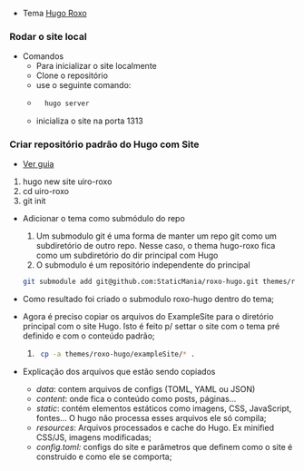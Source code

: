 
- Tema [Hugo Roxo](https://themes.gohugo.io/themes/roxo-hugo/)

### Rodar o site local 
- Comandos
    - Para inicializar o site localmente
    - Clone o repositório
    - use o seguinte comando:
	- ```bash 
        hugo server
        ```
    - inicializa o site na porta 1313
    
### Criar repositório padrão do Hugo com Site
    
- [Ver guia](https://medium.com/@kiaeisinga/publishing-a-hugo-website-with-the-papermod-theme-to-gitlab-pages-efb9c7ae102e)
1. hugo new site uiro-roxo
2. cd uiro-roxo
3. git init


- Adicionar o tema como submódulo do repo
    1. Um submodulo git é uma forma de manter um repo git como um subdiretório de outro repo. Nesse caso, o thema hugo-roxo fica como um subdiretório do dir principal com Hugo
    2. O submodulo é um repositório independente do principal
    ```bash
    git submodule add git@github.com:StaticMania/roxo-hugo.git themes/roxo-hugo
    ```
- Como resultado foi criado o submodulo roxo-hugo dentro do tema;
- Agora é preciso copiar os arquivos do ExampleSite para o diretório principal com o site Hugo. Isto é feito p/ settar o site com o tema pré definido e com o conteúdo padrão;
    1. ```bash
        cp -a themes/roxo-hugo/exampleSite/* .
        ```

- Explicação dos arquivos que estão sendo copiados
    - *data*: contem arquivos de configs (TOML, YAML ou JSON)
    - *content*: onde fica o conteúdo como posts, páginas...
    - *static*: contém elementos estáticos como imagens, CSS, JavaScript, fontes... O hugo não processa esses arquivos ele só compila;
    - *resources*: Arquivos processados e cache do Hugo. Ex minified CSS/JS, imagens modificadas;
    - *config.toml:* configs do site e parâmetros que definem como o site é construido e como ele se comporta;
        
